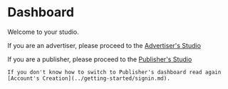 # Dashboard

Welcome to your studio.

If you are an advertiser, please proceed to the [Advertiser's Studio](../Studio/Advstudio.md)

If you are a publisher, please proceed to the [Publisher's Studio](../Studio/Pubstudio.md)

```admonish note
If you don't know how to switch to Publisher's dashboard read again [Account's Creation](../getting-started/signin.md).
```